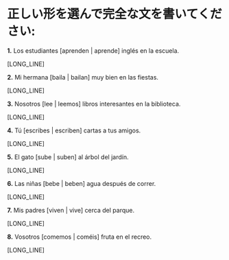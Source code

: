 # 正しい形を選んで完全な文を書いてください:

**1.** Los estudiantes [aprenden | aprende] inglés en la escuela.

   [LONG_LINE]

**2.** Mi hermana [baila | bailan] muy bien en las fiestas.

   [LONG_LINE]

**3.** Nosotros [lee | leemos] libros interesantes en la biblioteca.

   [LONG_LINE]

**4.** Tú [escribes | escriben] cartas a tus amigos.

   [LONG_LINE]

**5.** El gato [sube | suben] al árbol del jardín.

   [LONG_LINE]

**6.** Las niñas [bebe | beben] agua después de correr.

   [LONG_LINE]

**7.** Mis padres [viven | vive] cerca del parque.

   [LONG_LINE]

**8.** Vosotros [comemos | coméis] fruta en el recreo.

   [LONG_LINE]
